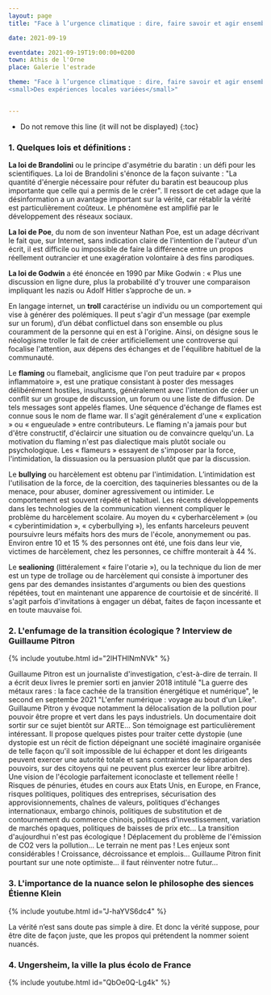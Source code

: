 ```yaml
---
layout: page
title: "Face à l’urgence climatique : dire, faire savoir et agir ensemble"

date: 2021-09-19

eventdate: 2021-09-19T19:00:00+0200
town: Athis de l'Orne
place: Galerie l'estrade

theme: "Face à l’urgence climatique : dire, faire savoir et agir ensemble<br />
<small>Des expériences locales variées</small>"


---
```




* Do not remove this line (it will not be displayed) 
{:toc}

### 1. Quelques lois et définitions : 

**La loi de Brandolini** ou le principe d'asymétrie du baratin : un défi pour les scientifiques. La loi de Brandolini s'énonce de la façon suivante : "La quantité d'énergie nécessaire pour réfuter du baratin est beaucoup plus importante que celle qui a permis de le créer". Il ressort de cet adage que la désinformation a un avantage important sur la vérité, car rétablir la vérité est particulièrement coûteux. Le phénomène est amplifié par le développement des réseaux sociaux.

**La loi de Poe**, du nom de son inventeur Nathan Poe, est un adage décrivant le fait que, sur Internet, sans indication claire de l'intention de l'auteur d'un écrit, il est difficile ou impossible de faire la différence entre un propos réellement outrancier et une exagération volontaire à des fins parodiques.

**La loi de Godwin** a été énoncée en 1990 par Mike Godwin  : « Plus une discussion en ligne dure, plus la probabilité d'y trouver une comparaison impliquant les nazis ou Adolf Hitler s’approche de un. »

En langage internet, un **troll** caractérise un individu ou un comportement qui vise à générer des polémiques. Il peut s'agir d'un message (par exemple sur un forum), d’un débat conflictuel dans son ensemble ou plus couramment de la personne qui en est à l'origine. Ainsi, on désigne sous le néologisme troller le fait de créer artificiellement une controverse qui focalise l'attention, aux dépens des échanges et de l'équilibre habituel de la communauté.

Le **flaming** ou flamebait, anglicisme que l'on peut traduire par « propos inflammatoire », est une pratique consistant à poster des messages délibérément hostiles, insultants, généralement avec l'intention de créer un conflit sur un groupe de discussion, un forum ou une liste de diffusion. De tels messages sont appelés flames. Une séquence d'échange de flames est connue sous le nom de flame war. Il s'agit généralement d'une « explication » ou « engueulade » entre contributeurs. Le flaming n'a jamais pour but d'être constructif, d'éclaircir une situation ou de convaincre quelqu'un. La motivation du flaming n'est pas dialectique mais plutôt sociale ou psychologique. Les « flameurs » essayent de s'imposer par la force, l'intimidation, la dissuasion ou la persuasion plutôt que par la discussion.

Le **bullying** ou harcèlement est obtenu par l'intimidation. L’intimidation est l'utilisation de la force, de la coercition, des taquineries blessantes ou de la menace, pour abuser, dominer agressivement ou intimider. Le comportement est souvent répété et habituel. Les récents développements dans les technologies de la communication viennent compliquer le problème du harcèlement scolaire. Au moyen du « cyberharcèlement » (ou « cyberintimidation », « cyberbullying »), les enfants harceleurs peuvent poursuivre leurs méfaits hors des murs de l'école, anonymement ou pas. Environ entre 10 et 15 % des personnes ont été, une fois dans leur vie, victimes de harcèlement, chez les personnes, ce chiffre monterait à 44 %.

Le **sealioning** (littéralement « faire l'otarie »), ou la technique du lion de mer est un type de trollage ou de harcèlement qui consiste à importuner des gens par des demandes insistantes d'arguments ou bien des questions répétées, tout en maintenant une apparence de courtoisie et de sincérité. Il s'agit parfois d'invitations à engager un débat, faites de façon incessante et en toute mauvaise foi.

### 2. L'enfumage de la transition écologique ? Interview de Guillaume Pitron

{% include youtube.html id="2lHTHINmNVk" %}

Guillaume Pitron est un journaliste d'investigation, c'est-à-dire de terrain. Il a écrit deux livres le premier sorti en janvier 2018 intitulé "La guerre des métaux rares : la face cachée de la transition énergétique et numérique", le second en septembe 2021 "L'enfer numérique : voyage au bout d'un Like". Guillaume Pitron y évoque notamment la délocalisation de la pollution pour pouvoir être propre et vert dans les pays industriels. Un documentaire doit sortir sur ce sujet bientôt sur ARTE... Son témoignage est particulièrement intéressant. Il propose quelques pistes pour traiter cette dystopie (une dystopie est un récit de fiction dépeignant une société imaginaire organisée de telle façon qu'il soit impossible de lui échapper et dont les dirigeants peuvent exercer une autorité totale et sans contraintes de séparation des pouvoirs, sur des citoyens qui ne peuvent plus exercer leur libre arbitre). Une vision de l'écologie parfaitement iconoclaste et tellement réelle ! Risques de pénuries, études en cours aux Etats Unis, en Europe, en France, risques politiques, politiques des entreprises, sécurisation des approvisionnements, chaînes de valeurs, politiques d'échanges internationaux, embargo chinois, politiques de substitution et de contournement du commerce chinois, politiques d'investissement, variation de marchés opaques, politiques de baisses de prix etc... La transition d'aujourdhui n'est pas écologique ! Déplacement du problème de l'émission de CO2 vers la pollution... Le terrain ne ment pas ! Les enjeux sont considérables ! Croissance, décroissance et emplois... Guillaume Pitron finit pourtant sur une note optimiste... il faut réinventer notre futur...
 
### 3. L'importance de la nuance selon le philosophe des siences Étienne Klein 

{% include youtube.html id="J-haYVS6dc4" %}

La vérité n’est sans doute pas simple à dire. Et donc la vérité suppose, pour être dite de façon juste, que les propos qui prétendent la nommer soient nuancés.

### 4. Ungersheim, la ville la plus écolo de France  

{% include youtube.html id="QbOe0Q-Lg4k" %}
 
